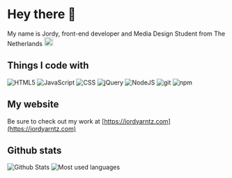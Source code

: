 # Hey there 👋
My name is Jordy, front-end developer and Media Design Student from The Netherlands
<img src="https://image.flaticon.com/icons/svg/321/321264.svg" width="20"/>

## Things I code with
<p>
  <img alt="HTML5" src="https://img.shields.io/badge/-HTML5-E34F26?style=flat-square&logo=html5&logoColor=white" />
  <img alt="JavaScript" src="https://img.shields.io/badge/javascript%20-%23323330.svg?&style=flat-square&logo=javascript&logoColor=%23F7DF1E"/>
  <img alt="CSS" src="https://img.shields.io/badge/-CSS-45b8d8?style=flat-square&logo=css3&logoColor=white" />
  <img alt="jQuery" src="https://img.shields.io/badge/jquery%20-%230769AD.svg?&style=flat-square&logo=jquery&logoColor=white"/>

  <img alt="NodeJS" src="https://img.shields.io/badge/-Nodejs-43853d?style=flat-square&logo=Node.js&logoColor=white" />

  <img alt="git" src="https://img.shields.io/badge/-Git-F05032?style=flat-square&logo=git&logoColor=white" />
  <img alt="npm" src="https://img.shields.io/badge/-NPM-CB3837?style=flat-square&logo=npm&logoColor=white" />
</p>


## My website
Be sure to check out my work at [https://jordyarntz.com](https://jordyarntz.com)


## Github stats
<div float="left">
<img alt="Github Stats" src="https://github-readme-stats.vercel.app/api?username=jarntz"/>
<img alt="Most used languages" src="https://github-readme-stats.vercel.app/api/top-langs/?username=jarntz&layout=compact&hide=html" />
</div>
